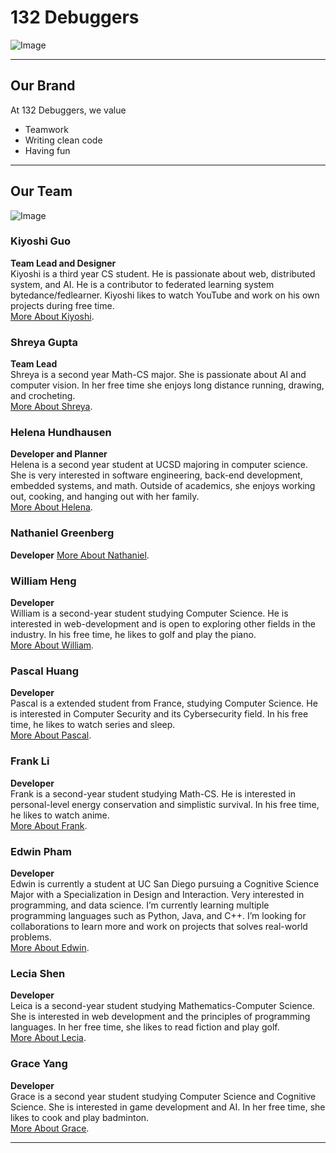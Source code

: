# 132 Debuggers

![Image](https://cdn.discordapp.com/attachments/852059394195062785/1098790749170053160/cse110_team_9_brand.png)

---

## Our Brand
At 132 Debuggers, we value
* Teamwork
* Writing clean code
* Having fun

---

## Our Team



![Image](teamphoto.png)

### Kiyoshi Guo
**Team Lead and Designer**\
Kiyoshi is a third year CS student. He is passionate about web, distributed system, and AI. He is a contributor to federated learning system bytedance/fedlearner. Kiyoshi likes to watch YouTube and work on his own projects during free time.\
[More About Kiyoshi](https://k1yoshi.com).

### Shreya Gupta
**Team Lead**\
Shreya is a second year Math-CS major. She is passionate about AI and computer vision. In her free time she enjoys long distance running, drawing, and crocheting.\
[More About Shreya](https://shreyagupta112.github.io/CSE110/).

### Helena Hundhausen
**Developer and Planner**\
Helena is a second year student at UCSD majoring in computer science. She is very interested in software engineering, back-end development, embedded systems, and math. Outside of academics, she enjoys working out, cooking, and hanging out with her family.\
[More About Helena](https://hhundhausen.github.io/CSE110_Lab-1/).

### Nathaniel Greenberg
**Developer**
[More About Nathaniel]().

### William Heng
**Developer**\
William is a second-year student studying Computer Science. He is interested in web-development and is open to exploring other fields in the industry. In his free time, he likes to golf and play the piano. \
[More About William](https://williamheng89.github.io/CSE-110-Lab-1/).

### Pascal Huang
**Developer**\
Pascal is a extended student from France, studying Computer Science. He is interested in Computer Security and its Cybersecurity field. In his free time, he likes to watch series and sleep.\
[More About Pascal](https://github.com/cypscl/CSE110/blob/newBranchFromVSCode/index.md).

### Frank Li
**Developer**\
Frank is a second-year student studying Math-CS. He is interested in personal-level energy conservation and simplistic survival. In his free time, he likes to watch anime.\
[More About Frank](https://litianqing2887.github.io/cse110/).

### Edwin Pham
**Developer**\
Edwin is currently a student at UC San Diego pursuing a Cognitive Science Major with a Specialization in Design and Interaction. Very interested in programming, and data science. I’m currently learning multiple programming languages such as Python, Java, and C++. I’m looking for collaborations to learn more and work on projects that solves real-world problems.\
[More About Edwin](https://epham4.github.io/CSE110_Repo/).

### Lecia Shen
**Developer**\
Leica is a second-year student studying Mathematics-Computer Science. She is interested in web development and the principles of programming languages. In her free time, she likes to read fiction and play golf.\
[More About Lecia](https://jshen101.github.io/CSE110/).

### Grace Yang
**Developer**\
Grace is a second year student studying Computer Science and Cognitive Science. She is interested in game development and AI. In her free time, she likes to cook and play badminton. \
[More About Grace](https://yyygrace.github.io/CSE-110/).

---